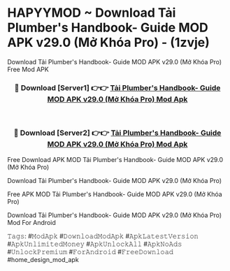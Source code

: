 # HAPYYMOD ~ Download Tải Plumber's Handbook- Guide MOD APK v29.0 (Mở Khóa Pro) - (1zvje)
Download Tải Plumber's Handbook- Guide MOD APK v29.0 (Mở Khóa Pro) Free Mod APK

<div align="center">
<h3>🔴 Download [Server1] 👉👉 <a href="https://apk-comot.site?title=Tải_Plumber's_Handbook-_Guide_MOD_APK_v29.0_(Mở_Khóa_Pro)">Tải Plumber's Handbook- Guide MOD APK v29.0 (Mở Khóa Pro) Mod Apk</a></h3><br>

<h3>🔴 Download [Server2] 👉👉 <a href="https://apk-comot.site?title=Tải_Plumber's_Handbook-_Guide_MOD_APK_v29.0_(Mở_Khóa_Pro)">Tải Plumber's Handbook- Guide MOD APK v29.0 (Mở Khóa Pro) Mod Apk</a></h3>
</div>


Free Download APK MOD Tải Plumber's Handbook- Guide MOD APK v29.0 (Mở Khóa Pro)

Download Tải Plumber's Handbook- Guide MOD APK v29.0 (Mở Khóa Pro) 

Free APK MOD Tải Plumber's Handbook- Guide MOD APK v29.0 (Mở Khóa Pro) 

Download Tải Plumber's Handbook- Guide MOD APK v29.0 (Mở Khóa Pro) Mod For Android

𝚃𝚊𝚐𝚜: #𝙼𝚘𝚍𝙰𝚙𝚔 #𝙳𝚘𝚠𝚗𝚕𝚘𝚊𝚍𝙼𝚘𝚍𝙰𝚙𝚔 #𝙰𝚙𝚔𝙻𝚊𝚝𝚎𝚜𝚝𝚅𝚎𝚛𝚜𝚒𝚘𝚗 #𝙰𝚙𝚔𝚄𝚗𝚕𝚒𝚖𝚒𝚝𝚎𝚍𝙼𝚘𝚗𝚎𝚢 #𝙰𝚙𝚔𝚄𝚗𝚕𝚘𝚌𝚔𝙰𝚕𝚕 #𝙰𝚙𝚔𝙽𝚘𝙰𝚍𝚜 #𝚄𝚗𝚕𝚘𝚌𝚔𝙿𝚛𝚎𝚖𝚒𝚞𝚖 #𝙵𝚘𝚛𝙰𝚗𝚍𝚛𝚘𝚒𝚍 #𝙵𝚛𝚎𝚎𝙳𝚘𝚠𝚗𝚕𝚘𝚊𝚍 #home_design_mod_apk